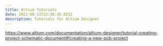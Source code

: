 ```yaml
---
title: Altium Tutorials
date: 2022-08-11T22:38:35.821Z
description: Tutorials for Altium Designer
---
```

<https://www.altium.com/documentation/altium-designer/tutorial-creating-project-schematic-document#!creating-a-new-pcb-project>